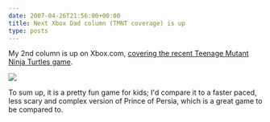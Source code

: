 ```yaml
---
date: 2007-04-26T21:56:00+00:00
title: Next Xbox Dad column (TMNT coverage) is up
type: posts
---
```

My 2nd column is up on Xbox.com, [covering the recent Teenage Mutant Ninja Turtles game](http://www.xbox.com/en-US/community/personality/xboxdad/20070426-tmnt.htm).

[<img src="http://www.xbox.com/NR/rdonlyres/385CE949-3650-4A5C-A9FF-92114B0606A6/0/ilmTMNT_nextgen_09.jpg" border="0" />](http://www.xbox.com/en-US/community/personality/xboxdad/20070426-tmnt.htm)

To sum up, it is a pretty fun game for kids; I'd compare it to a faster paced, less scary and complex version of Prince of Persia, which is a great game to be compared to.
